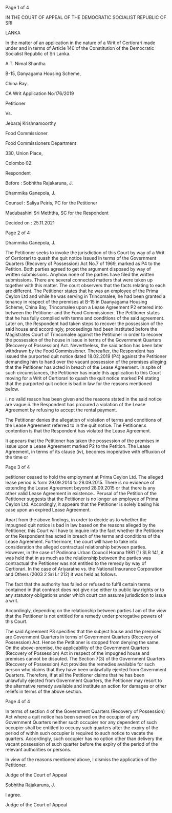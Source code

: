 Page 1 of 4

IN THE COURT OF APPEAL OF THE DEMOCRATIC SOCIALIST REPUBLIC OF SRI

LANKA

In the matter of an application in the nature of a Writ of Certiorari made under and in terms of Article 140 of the Constitution of the Democratic Socialist Republic of Sri Lanka.

A.T. Nimal Shantha

B-15, Danyagama Housing Scheme,

China Bay.

CA Writ Application No:176/2019

Petitioner

Vs.

Jebaraj Krishnamoorthy

Food Commissioner

Food Commissioners Department

330, Union Place,

Colombo 02.

Respondent

Before : Sobhitha Rajakaruna, J.

Dhammika Ganepola, J.

Counsel : Saliya Peiris, PC for the Petitioner

Madubashini Sri Meththa, SC for the Respondent

Decided on : 25.11.2021

Page 2 of 4

Dhammika Ganepola, J.

The Petitioner seeks to invoke the jurisdiction of this Court by way of a Writ of Certiorari to quash the quit notice issued in terms of the Government Quarters (Recovery of Possession) Act No.7 of 1969, marked as P4 to the Petition. Both parties agreed to get the argument disposed by way of written submissions. Anyhow none of the parties have filed the written submissions. There are several connected matters that were taken up together with this matter. The court observers that the facts relating to each are different. The Petitioner states that he was an employee of the Prima Ceylon Ltd and while he was serving in Trincomalee, he had been granted a tenancy in respect of the premises at B-15 in Daanyagama Housing Scheme, China Bay, Trincomalee upon a Lease Agreement P2 entered into between the Petitioner and the Food Commissioner. The Petitioner states that he has fully complied with terms and conditions of the said agreement. Later on, the Respondent had taken steps to recover the possession of the said house and accordingly, proceedings had been instituted before the Magistrates Court of Trincomalee against the Petitioner in order to recover the possession of the house in issue in terms of the Government Quarters (Recovery of Possession) Act. Nevertheless, the said action has been later withdrawn by the Food Commissioner. Thereafter, the Respondent has issued the purported quit notice dated 18.02.2019 (P4) against the Petitioner demanding him to hand over the vacant possession of the premises alleging that the Petitioner has acted in breach of the Lease Agreement. In spite of such circumstances, the Petitioner has made this application to this Court moving for a Writ of Certiorari to quash the quit notice marked P4 stating that the purported quit notice is bad in law for the reasons mentioned below.

i. no valid reason has been given and the reasons stated in the said notice are vague ii. the Respondent has procured a violation of the Lease Agreement by refusing to accept the rental payment.

The Petitioner denies the allegation of violation of terms and conditions of the Lease Agreement referred to in the quit notice. The Petitioner.s contention is that the Respondent has violated the Lease Agreement.

It appears that the Petitioner has taken the possession of the premises in issue upon a Lease Agreement marked P2 to the Petition. The Lease Agreement, in terms of its clause (iv), becomes inoperative with effluxion of the time or

Page 3 of 4

petitioner ceased to hold the employment at Prima Ceylon Ltd. The alleged lease period is form 29.09.2014 to 28.09.2015. There is no evidence of extending the Lease Agreement beyond 28.09.2015 or that there is any other valid Lease Agreement in existence.. Perusal of the Petition of the Petitioner suggests that the Petitioner is no longer an employee of Prima Ceylon Ltd. Accordingly, it appears that the Petitioner is solely basing his case upon an expired Lease Agreement.

Apart from the above findings, in order to decide as to whether the impugned quit notice is bad in law based on the reasons alleged by the Petitioner, this Court will have to inquire into the fact whether the Petitioner or the Respondent has acted in breach of the terms and conditions of the Lease Agreement. Furthermore, the court will have to take into consideration the alleged contractual relationship between parties. However, in the case of Podinona Urban Council Horana 1981 (1) SLR 141, it was held that in as much as the relationship between the parties was contractual the Petitioner was not entitled to the remedy by way of Certiorari. In the case of Ariyaratne vs. the National Insurance Corporation and Others (2003 2 Sri Lr 212) it was held as follows.

The fact that the authority has failed or refused to fulfil certain terms contained in that contract does not give rise either to public law rights or to any statutory obligations under which court can assume jurisdiction to issue a writ.

Accordingly, depending on the relationship between parties I am of the view that the Petitioner is not entitled for a remedy under prerogative powers of this Court.

The said Agreement P3 specifies that the subject house and the premises are Government Quarters in terms of Government Quarters (Recovery of Possession) Act. Hence the Petitioner is stopped from denying the same. On the above-premise, the applicability of the Government Quarters (Recovery of Possession) Act in respect of the impugned house and premises cannot be disputed. The Section 7(3) of the Government Quarters (Recovery of Possession) Act provides the remedies available for such person who claims that they have been unlawfully ejected from Government Quarters. Therefore, if at all the Petitioner claims that he has been unlawfully ejected from Government Quarters, the Petitioner may resort to the alternative remedy available and institute an action for damages or other reliefs in terms of the above section.

Page 4 of 4

In terms of section 4 of the Government Quarters (Recovery of Possession) Act where a quit notice has been served on the occupier of any Government Quarters neither such occupier nor any dependent of such occupier shall be entitled to occupy such quarters after the expiry of the period of within such occupier is required to such notice to vacate the quarters. Accordingly, such occupier has no option other than delivery the vacant possession of such quarter before the expiry of the period of the relevant authorities or persons.

In view of the reasons mentioned above, I dismiss the application of the Petitioner.

Judge of the Court of Appeal

Sobhitha Rajakaruna, J.

I agree.

Judge of the Court of Appeal
